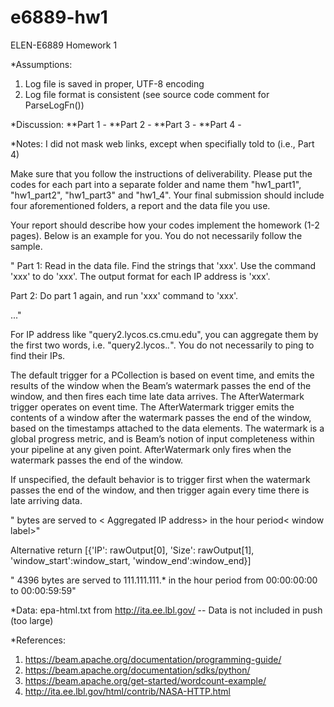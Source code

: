 # e6889-hw1
ELEN-E6889 Homework 1

*Assumptions:
1. Log file is saved in proper, UTF-8 encoding
2. Log file format is consistent (see source code comment for ParseLogFn())

*Discussion:
**Part 1 - 
**Part 2 - 
**Part 3 -
**Part 4 - 

*Notes:
I did not mask web links, except when specifially told to (i.e., Part 4)

Make sure that you follow the instructions of deliverability. Please put the codes for each part into a separate folder and name them "hw1_part1", "hw1_part2", "hw1_part3" and "hw1_4".  Your final submission should include four aforementioned folders, a report and the data file you use.

Your report should describe how your codes implement the homework (1-2 pages).  Below is an example for you. You do not necessarily follow the sample.

" Part 1: Read in the data file. Find the strings that 'xxx'. Use the command 'xxx' to do 'xxx'. The output format for each IP address is 'xxx'.

  Part 2: Do part 1 again, and run 'xxx' command to 'xxx'.

  ..."

  For IP address like "query2.lycos.cs.cmu.edu", you can aggregate them by the first two words, i.e. "query2.lycos.*.*". You do not necessarily to ping to find their IPs.
  




The default trigger for a PCollection is based on event time, and emits the results of the window when the Beam’s watermark passes the end of the window, and then fires each time late data arrives. The AfterWatermark trigger operates on event time. The AfterWatermark trigger emits the contents of a window after the watermark passes the end of the window, based on the timestamps attached to the data elements. The watermark is a global progress metric, and is Beam’s notion of input completeness within your pipeline at any given point. AfterWatermark only fires when the watermark passes the end of the window.

If unspecified, the default behavior is to trigger first when the watermark passes the end of the window, and then trigger again every time there is late arriving data.


"<number of bytes> bytes are served to < Aggregated IP address> in the hour period< window label>"

Alternative return [{'IP': rawOutput[0],
             'Size': rawOutput[1],
             'window_start':window_start,
             'window_end':window_end}]

" 4396 bytes are served to 111.111.111.* in the hour period from 00:00:00:00 to 00:00:59:59"


*Data:
epa-html.txt from http://ita.ee.lbl.gov/
-- Data is not included in push (too large)


 *References:
 1. https://beam.apache.org/documentation/programming-guide/
 2. https://beam.apache.org/documentation/sdks/python/
 3. https://beam.apache.org/get-started/wordcount-example/
 4. http://ita.ee.lbl.gov/html/contrib/NASA-HTTP.html 
